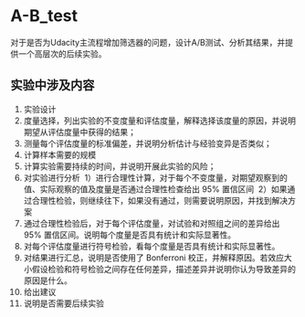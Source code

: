 # A-B_test
对于是否为Udacity主流程增加筛选器的问题，设计A/B测试、分析其结果，并提供一个高层次的后续实验。

## 实验中涉及内容
1. 实验设计
2. 度量选择，列出实验的不变度量和评估度量，解释选择该度量的原因，并说明期望从评估度量中获得的结果；
3. 测量每个评估度量的标准偏差，并说明分析估计与经验变异是否类似；
4. 计算样本需要的规模
5. 计算实验需要持续的时间，并说明开展此实验的风险；
6. 对实验进行分析
  1）进行合理性计算，对于每个不变度量，对期望观察到的值、实际观察的值及度量是否通过合理性检查给出 95% 置信区间
  2）如果通过合理性检验，则继续往下，如果没有通过，则需要说明原因，并找到解决方案
7. 通过合理性检验后，对于每个评估度量，对试验和对照组之间的差异给出 95% 置信区间。说明每个度量是否具有统计和实际显著性。
8. 对每个评估度量进行符号检验，看每个度量是否具有统计和实际显著性。
9. 对结果进行汇总，说明是否使用了 Bonferroni 校正，并解释原因。若效应大小假设检验和符号检验之间存在任何差异，描述差异并说明你认为导致差异的原因是什么。
10. 给出建议
11. 说明是否需要后续实验
